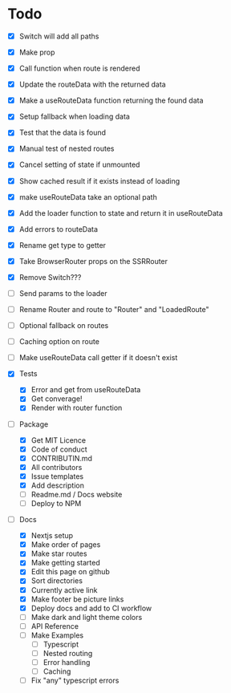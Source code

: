 # Todo

- [x] Switch will add all paths
- [x] Make prop
- [x] Call function when route is rendered
- [x] Update the routeData with the returned data
- [x] Make a useRouteData function returning the found data
- [x] Setup fallback when loading data
- [x] Test that the data is found
- [x] Manual test of nested routes
- [x] Cancel setting of state if unmounted
- [x] Show cached result if it exists instead of loading
- [x] make useRouteData take an optional path
- [x] Add the loader function to state and return it in useRouteData
- [x] Add errors to routeData
- [x] Rename get type to getter
- [x] Take BrowserRouter props on the SSRRouter
- [x] Remove Switch???
- [ ] Send params to the loader
- [ ] Rename Router and route to "Router" and "LoadedRoute"
- [ ] Optional fallback on routes
- [ ] Caching option on route
- [ ] Make useRouteData call getter if it doesn't exist

- [x] Tests

  - [x] Error and get from useRouteData
  - [x] Get converage!
  - [x] Render with router function

- [ ] Package

  - [x] Get MIT Licence
  - [x] Code of conduct
  - [x] CONTRIBUTIN.md
  - [x] All contributors
  - [x] Issue templates
  - [x] Add description
  - [ ] Readme.md / Docs website
  - [ ] Deploy to NPM

- [ ] Docs
  - [x] Nextjs setup
  - [x] Make order of pages
  - [x] Make star routes
  - [x] Make getting started
  - [x] Edit this page on github
  - [x] Sort directories
  - [x] Currently active link
  - [x] Make footer be picture links
  - [x] Deploy docs and add to CI workflow
  - [ ] Make dark and light theme colors
  - [ ] API Reference
  - [ ] Make Examples
    - [ ] Typescript
    - [ ] Nested routing
    - [ ] Error handling
    - [ ] Caching
  - [ ] Fix "any" typescript errors
